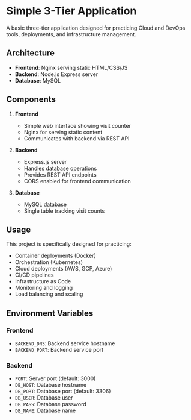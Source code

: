 # Simple 3-Tier Application

A basic three-tier application designed for practicing Cloud and DevOps tools, deployments, and infrastructure management.

## Architecture

- **Frontend**: Nginx serving static HTML/CSS/JS
- **Backend**: Node.js Express server
- **Database**: MySQL

## Components

1. **Frontend**
   - Simple web interface showing visit counter
   - Nginx for serving static content
   - Communicates with backend via REST API

2. **Backend**
   - Express.js server
   - Handles database operations
   - Provides REST API endpoints
   - CORS enabled for frontend communication

3. **Database**
   - MySQL database
   - Single table tracking visit counts

## Usage

This project is specifically designed for practicing:
- Container deployments (Docker)
- Orchestration (Kubernetes)
- Cloud deployments (AWS, GCP, Azure)
- CI/CD pipelines
- Infrastructure as Code
- Monitoring and logging
- Load balancing and scaling

## Environment Variables

### Frontend
- `BACKEND_DNS`: Backend service hostname
- `BACKEND_PORT`: Backend service port

### Backend
- `PORT`: Server port (default: 3000)
- `DB_HOST`: Database hostname
- `DB_PORT`: Database port (default: 3306)
- `DB_USER`: Database user
- `DB_PASS`: Database password
- `DB_NAME`: Database name
